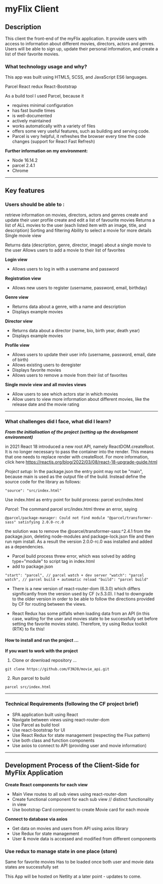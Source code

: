 # myFlix Client

## Description
This client the front-end of the myFlix application. It provide users with access to information about different movies, directors, actors and genres. Users will be able to sign up, update their personal information, and create a list of their favorite movies.

### What technology usage and why?
This app was built using HTML5, SCSS, and JavaScript ES6 languages.

Parcel
React
redux
React-Bootstrap

As a build tool I used Parcel, because it

- requires minimal configuration
- has fast bundle times
- is well-documented
- actively maintained
- works automatically with a variety of files
- offers some very useful features, such as building and serving code. 
- Parcel is very helpful, it refreshes the browser every time the code changes (support for React Fast Refresh)

**Further information on my environment:**

- Node 16.14.2
- parcel 2.4.1
- Chrome

---
## Key features

### Users should be able to :
retrieve information on movies, directors, actors and genres
create and update their user profile
create and edit a list of favourite movies
Returns a list of ALL movies to the user (each listed item with an image, title, and description)
Sorting and filtering
Ability to select a movie for more details
Single movie view

Returns data (description, genre, director, image) about a single movie to the user
Allows users to add a movie to their list of favorites

**Login view**

- Allows users to log in with a username and password

**Registration view**

- Allows new users to register (username, password, email, birthday)

**Genre view**

- Returns data about a genre, with a name and description
- Displays example movies

**Director view**

- Returns data about a director (name, bio, birth year, death year)
- Displays example movies

**Profile view**

- Allows users to update their user info (username, password, email, date of birth)
- Allows existing users to deregister
- Displays favorite movies
- Allows users to remove a movie from their list of favorites

**Single movie view and all movies views**

- Allow users to see which actors star in which movies
- Allow users to view more information about different movies, like the release date and the movie rating

---

### What challenges did I face, what did I learn?
***From the initialisation of the project (setting up the development environment)***

in 2021 React 18 introduced a new root API, namely ReactDOM.createRoot. It is no longer necessary to pass the container into the render. This means that one needs to replace render with createRoot. For more information, click here https://reactjs.org/blog/2022/03/08/react-18-upgrade-guide.html

*Project setup:* 
In the package.json the entry point may not be "main", because main is used as the output file of the build. Instead define the source code for the library as follows:

`
"source": "src/index.html"
`

Use index.html as entry point for build process: parcel src/index.html

*Parcel:*
The command parcel src/index.html threw an error, saying

`
@parcel/package-manager: Could not find module "@parcel/transformer-sass" satisfying 2.0.0-rc.0
`

the solution was to remove the @oarcel/transformer-sass:^2.4.1 from the package.json, deleting node-modules and package-lock.json file and then run npm install. As a result the version 2.0.0-rc.0 was installed and added as a dependencies.

- Parcel build process threw error, which was solved by adding type="module" to script tag in index.html
- add to package.json

`
"start": "parcel", // parcel watch + dev server
"watch": "parcel watch", // parcel build + automatic reload
"build": "parcel build"
`

- There is a new version of react-router-dom (6.3.0) which differs significantly from the version used by CF (v.5.3.0). I had to downgrade to the older version in order to be able to follow the directions provided by CF for routing between the views.

- React Redux has some pitfalls when loading data from an API (in this case, waiting for the user and movies state to be successfully set before setting the favorite movies state). Therefore, try using Redux toolkit (RTK) to fix this!

#### How to install and run the project ...
**If you want to work with the project**

1. Clone or download repository ...

`
git clone https://github.com/F3NJ0/movie_api.git
`

2. Run parcel to build

`
parcel src/index.html
`

---
### Technical Requirements (following the CF project brief)

- SPA application built using React
- Navigate between views using react-router-dom
- Use Parcel as build tool
- Use react-bootstrap for UI
- Use React Redux for state management (respecting the Flux pattern)
- Use both class and function components
- Use axios to connect to API (providing user and movie information)

---
## Development Process of the Client-Side for MyFlix Application

**Create React components for each view**

- Main View routes to all sub views using react-router-dom
- Create functional component for each sub view // distinct functionality in view
- Use bootstrap Card component to create Movie card for each movie

**Connect to database via axios**

- Get data on movies and users from API using axios library
- Use Redux for state management
- User & movie data is accessed and modified from different components 

### Use redux to manage state in one place (store)
Same for favorite movies
 Has to be loaded once both user and movie data states are successfully set

This App will be hosted on Netlity at a later point - updates to come.